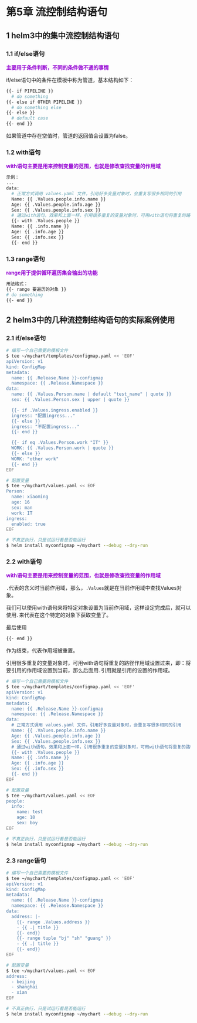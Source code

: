 # 第5章 流控制结构语句

## 1 helm3中的集中流控制结构语句

### 1.1 if/else语句

<span style="color:#9400D3;font-weight:bold;">主要用于条件判断，不同的条件做不通的事情</span>

if/else语句中的条件在模板中称为管道，基本结构如下：

```bash
{{- if PIPELINE }}
  # do something
{{- else if OTHER PIPELINE }}
  # do something else
{{- else }}
  # default case
{{- end }}
```

如果管道中存在空值时，管道的返回值会设置为false。

### 1.2  with语句

<span style="color:#9400D3;font-weight:bold;">with语句主要是用来控制变量的范围，也就是修改查找变量的作用域</span>

```bash
示例：
...
data:
  # 正常方式调用 values.yaml 文件，引用好多变量对象时，会重复写很多相同的引用
  Name: {{ .Values.people.info.name }}
  Age: {{ .Values.people.info.age }}
  Sex: {{ .Values.people.info.sex }}
  # 通过with语句，效果和上面一样，引用很多重复的变量对象时，可用with语句将重复的路径作用域设置过来
  {{- with .Values.people }}
  Name: {{ .info.name }}
  Age: {{ .info.age }}
  Sex: {{ .info.sex }}
  {{- end }}
```

### 1.3 range语句

<span style="color:#9400D3;font-weight:bold;">range用于提供循环遍历集合输出的功能</span>

```bash
用法格式：
{{- range 要遍历的对象 }}
# do something
{{- end }}
```

## 2 helm3中的几种流控制结构语句的实际案例使用

### 2.1 if/else语句

```bash
# 编写一个自己需要的模板文件
$ tee ~/mychart/templates/configmap.yaml << 'EOF'
apiVersion: v1
kind: ConfigMap
metadata:
  name: {{ .Release.Name }}-configmap
  namespace: {{ .Release.Namespace }}
data:
  name: {{ .Values.Person.name | default "test_name" | quote }}
  sex: {{ .Values.Person.sex | upper | quote }}

  {{- if .Values.ingress.enabled }}
  ingress: "配置ingress..."
  {{- else }}
  ingress: "不配置ingress..."
  {{- end }}

  {{- if eq .Values.Person.work "IT" }}
  WORK: {{ .Values.Person.work | quote }}
  {{- else }}
  WORK: "other work"
  {{- end }}
EOF

# 配置变量
$ tee ~/mychart/values.yaml << EOF
Person:
  name: xiaoming
  age: 16
  sex: man
  work: IT
ingress:
  enabled: true
EOF

# 不真正执行，只是试运行看是否能运行
$ helm install myconfigmap ~/mychart --debug --dry-run
```

### 2.2 with语句

<span style="color:#9400D3;font-weight:bold;">with语句主要是用来控制变量的范围，也就是修改查找变量的作用域</span>

`.`代表的含义时当前作用域，那么，`.Values`就是在当前作用域中查找Values对象。

我们可以使用with语句来将特定对象设置为当前作用域，这样设定完成后，就可以使用`.`来代表在这个特定的对象下获取变量了。

最后使用

```bash
{{- end }}
```

作为结束，代表作用域被重置。

引用很多重复的变量对象时，可用with语句将重复的路径作用域设置过来，即：将要引用的作用域设置到当前，那么后面用`.`引用就是引用的设置的作用域。

```bash
# 编写一个自己需要的模板文件
$ tee ~/mychart/templates/configmap.yaml << 'EOF'
apiVersion: v1
kind: ConfigMap
metadata:
  name: {{ .Release.Name }}-configmap
  namespace: {{ .Release.Namespace }}
data:
  # 正常方式调用 values.yaml 文件，引用好多变量对象时，会重复写很多相同的引用
  Name: {{ .Values.people.info.name }}
  Age: {{ .Values.people.info.age }}
  Sex: {{ .Values.people.info.sex }}
  # 通过with语句，效果和上面一样，引用很多重复的变量对象时，可用with语句将重复的路径作用域设置过来
  {{- with .Values.people }}
  Name: {{ .info.name }}
  Age: {{ .info.age }}
  Sex: {{ .info.sex }}
  {{- end }}
EOF

# 配置变量
$ tee ~/mychart/values.yaml << EOF
people:
  info:
    name: test
    age: 18
    sex: boy
EOF

# 不真正执行，只是试运行看是否能运行
$ helm install myconfigmap ~/mychart --debug --dry-run
```

### 2.3 range语句

```bash
# 编写一个自己需要的模板文件
$ tee ~/mychart/templates/configmap.yaml << 'EOF'
apiVersion: v1
kind: ConfigMap
metadata:
  name: {{ .Release.Name }}-configmap
  namespace: {{ .Release.Namespace }}
data:
  address: |-
    {{- range .Values.address }}
    - {{ .| title }}
    {{- end}}
    {{- range tuple "bj" "sh" "guang" }}
    - {{ .| title }}
    {{- end}}
EOF

# 配置变量
$ tee ~/mychart/values.yaml << EOF
address:
  - beijing
  - shanghai
  - xian
EOF

# 不真正执行，只是试运行看是否能运行
$ helm install myconfigmap ~/mychart --debug --dry-run
```











